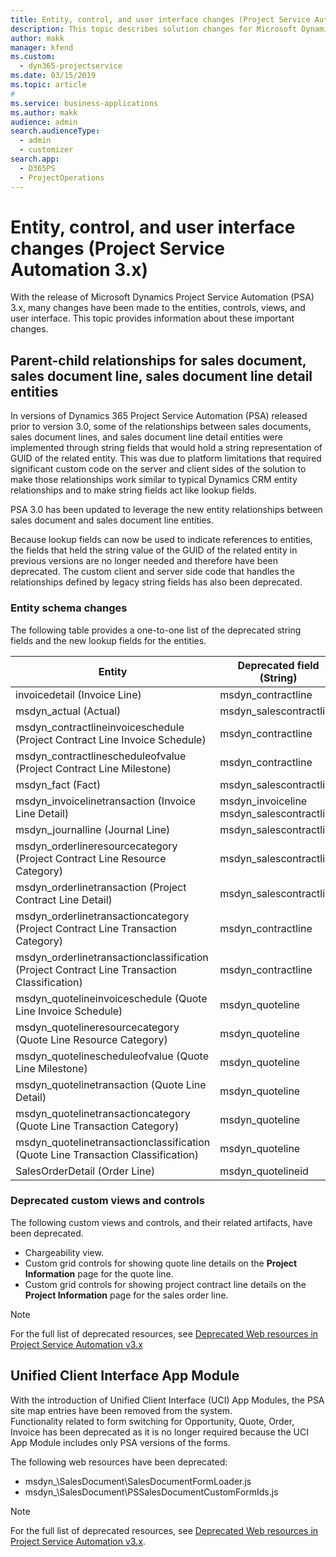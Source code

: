 ```yaml
---
title: Entity, control, and user interface changes (Project Service Automation 3.x)
description: This topic describes solution changes for Microsoft Dynamics Project Service Automation 3.x.
author: makk
manager: kfend
ms.custom: 
  - dyn365-projectservice
ms.date: 03/15/2019
ms.topic: article
#
ms.service: business-applications
ms.author: makk
audience: admin
search.audienceType: 
  - admin
  - customizer
search.app: 
  - D365PS
  - ProjectOperations
---
```



# Entity, control, and user interface changes (Project Service Automation 3.x)
With the release of Microsoft Dynamics Project Service Automation (PSA) 3.x, many changes have been made to the entities, controls, views, and user interface. This topic provides information about these important changes.

## Parent-child relationships for sales document, sales document line, sales document line detail entities
In versions of Dynamics 365 Project Service Automation (PSA) released prior to version 3.0, some of the relationships between sales documents, sales document lines, and sales document line detail entities were implemented through string fields that would hold a string representation of GUID of the related entity. This was due to platform limitations that required significant custom code on the server and client sides of the solution to make those relationships work similar to typical Dynamics CRM entity relationships and to make string fields act like lookup fields.

PSA 3.0 has been updated to leverage the new entity relationships between sales document and sales document line entities.

Because lookup fields can now be used to indicate references to entities, the fields that held the string value of the GUID of the related entity in previous versions are no longer needed and therefore have been deprecated. The custom client and server side code that handles the relationships defined by legacy string fields has also been deprecated.

### Entity schema changes
The following table provides a one-to-one list of the deprecated string fields and the new lookup fields for the entities. 

 Entity |	Deprecated field (String) |	New field (Lookup)
--- | --- | ---
invoicedetail (Invoice Line) |	msdyn_contractline |	msdyn_contractlineid
msdyn_actual (Actual) |	msdyn_salescontractline |	msdyn_salescontractlineid
msdyn_contractlineinvoiceschedule (Project Contract Line Invoice Schedule) |	msdyn_contractline |	msdyn_contractlineid
msdyn_contractlinescheduleofvalue (Project Contract Line Milestone) |	msdyn_contractline |	msdyn_contractlineid
msdyn_fact (Fact) |	msdyn_salescontractline |	msdyn_salescontractlineid
msdyn_invoicelinetransaction (Invoice Line Detail) | msdyn_invoiceline <br> msdyn_salescontractline | msdyn_invoicelineid <br> msdyn_salescontractlineid
msdyn_journalline (Journal Line) |	msdyn_salescontractline |	msdyn_salescontractlineid
msdyn_orderlineresourcecategory (Project Contract Line Resource Category) |	msdyn_salescontractline |	msdyn_contractlineid
msdyn_orderlinetransaction (Project Contract Line Detail) |	msdyn_salescontractline |	msdyn_salescontractlineid
msdyn_orderlinetransactioncategory (Project Contract Line Transaction Category) |	msdyn_contractline |	msdyn_contractlineid
msdyn_orderlinetransactionclassification (Project Contract Line Transaction Classification) |	msdyn_contractline |	msdyn_contractlineid
msdyn_quotelineinvoiceschedule (Quote Line Invoice Schedule) |	msdyn_quoteline |	msdyn_quotelineid
msdyn_quotelineresourcecategory (Quote Line Resource Category) |	msdyn_quoteline |	msdyn_quotelineid
msdyn_quotelinescheduleofvalue (Quote Line Milestone) |	msdyn_quoteline |	msdyn_quotelineid
msdyn_quotelinetransaction (Quote Line Detail) |	msdyn_quoteline |	msdyn_quotelineid
msdyn_quotelinetransactioncategory (Quote Line Transaction Category) |	msdyn_quoteline |	msdyn_quotelineid
msdyn_quotelinetransactionclassification (Quote Line Transaction Classification) |	msdyn_quoteline |	msdyn_quotelineid
SalesOrderDetail (Order Line) |	msdyn_quotelineid |	msdyn_quoteline 

### Deprecated custom views and controls
The following custom views and controls, and their related artifacts, have been deprecated.

- Chargeability view.
- Custom grid controls for showing quote line details on the **Project Information** page for the quote line.
- Custom grid controls for showing project contract line details on the **Project Information** page for the sales order line.

> [!NOTE]
> For the full list of deprecated resources, see [Deprecated Web resources in Project Service Automation v3.x](../developer-guides/web-resources-deprecated-v3.x.md)

## Unified Client Interface App Module
With the introduction of Unified Client Interface (UCI) App Modules, the PSA site map entries have been removed from the system.  
Functionality related to form switching for Opportunity, Quote, Order, Invoice has been deprecated as it is no longer required because the UCI App Module includes only PSA versions of the forms.  

The following web resources have been deprecated:

- msdyn_\SalesDocument\SalesDocumentFormLoader.js
- msdyn_\SalesDocument\PSSalesDocumentCustomFormIds.js

> [!NOTE]
> For the full list of deprecated resources, see [Deprecated Web resources in Project Service Automation v3.x](../developer-guides/web-resources-deprecated-v3.x.md).


